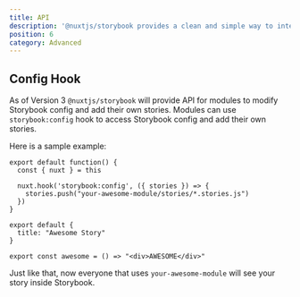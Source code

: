 ```yaml
---
title: API
description: '@nuxtjs/storybook provides a clean and simple way to integrate NuxtJS modules with Storybook.'
position: 6
category: Advanced
---
```


## Config Hook

As of Version 3 `@nuxtjs/storybook` will provide API for modules to modify Storybook config and add their own stories. Modules can use `storybook:config` hook to access Storybook config and add their own stories.

Here is a sample example:

<code-group>
  <code-block label="Module" active>

  ```js{}[your-awesome-module/index.js]
  export default function() {
    const { nuxt } = this

    nuxt.hook('storybook:config', ({ stories }) => {
      stories.push("your-awesome-module/stories/*.stories.js")
    })
  }
  ```

  </code-block>

  <code-block label="Story">

  ```js{}[your-awesome-module/stories/awesome.stories.js]
  export default {
    title: "Awesome Story"
  }

  export const awesome = () => "<div>AWESOME</div>"
  ```

  </code-block>
</code-group>

Just like that, now everyone that uses `your-awesome-module` will see your story inside Storybook.